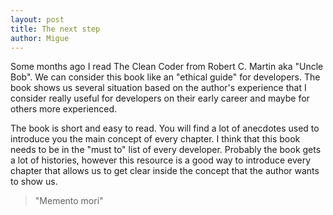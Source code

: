 ```yaml
---
layout: post
title: The next step
author: Migue
---
```

Some months ago I read The Clean Coder from  Robert C. Martin aka "Uncle Bob". We can consider this book like an "ethical guide" for developers.
The book shows us several situation based on the author's experience that I consider really useful for developers on their early career and maybe for others more experienced.

The book is short and easy to read. You will find a lot of anecdotes used to introduce you the main concept of every chapter.
I think that this book needs to be in the "must to" list of every developer. Probably the book gets a lot of histories, however this resource is a good way to introduce every chapter that allows us to get clear inside the concept that the author wants to show us.

> "Memento mori"
